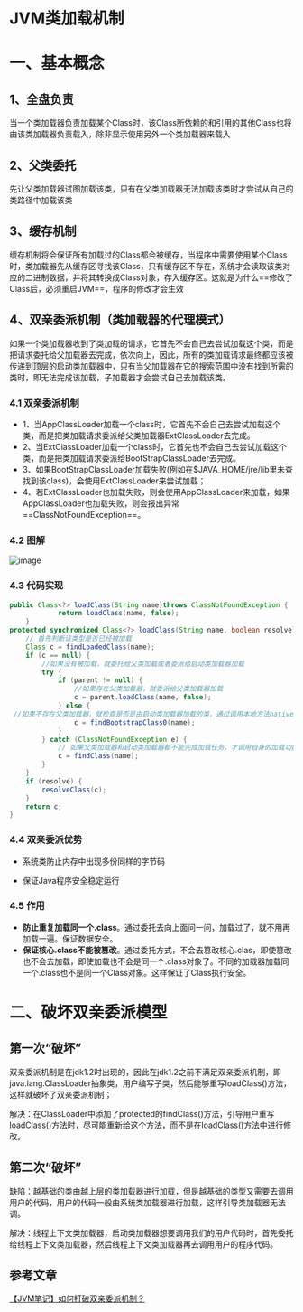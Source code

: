 # JVM类加载机制

# 一、基本概念
## 1、全盘负责
当一个类加载器负责加载某个Class时，该Class所依赖的和引用的其他Class也将由该类加载器负责载入，除非显示使用另外一个类加载器来载入
## 2、父类委托
先让父类加载器试图加载该类，只有在父类加载器无法加载该类时才尝试从自己的类路径中加载该类
## 3、缓存机制
缓存机制将会保证所有加载过的Class都会被缓存，当程序中需要使用某个Class时，类加载器先从缓存区寻找该Class，只有缓存区不存在，系统才会读取该类对应的二进制数据，并将其转换成Class对象，存入缓存区。这就是为什么==修改了Class后，必须重启JVM==，程序的修改才会生效
## 4、双亲委派机制（类加载器的代理模式）
如果一个类加载器收到了类加载的请求，它首先不会自己去尝试加载这个类，而是把请求委托给父加载器去完成，依次向上，因此，所有的类加载请求最终都应该被传递到顶层的启动类加载器中，只有当父加载器在它的搜索范围中没有找到所需的类时，即无法完成该加载，子加载器才会尝试自己去加载该类。
### 4.1   双亲委派机制
- 1、当AppClassLoader加载一个class时，它首先不会自己去尝试加载这个类，而是把类加载请求委派给父类加载器ExtClassLoader去完成。
- 2、当ExtClassLoader加载一个class时，它首先也不会自己去尝试加载这个类，而是把类加载请求委派给BootStrapClassLoader去完成。
- 3、如果BootStrapClassLoader加载失败(例如在$JAVA_HOME/jre/lib里未查找到该class)，会使用ExtClassLoader来尝试加载；
- 4、若ExtClassLoader也加载失败，则会使用AppClassLoader来加载，如果AppClassLoader也加载失败，则会报出异常==ClassNotFoundException==。
### 4.2   图解
![image](https://gitee.com/BlacksJack/picture-bed/raw/master/img/20200910165251.png)

### 4.3   代码实现

```java
public Class<?> loadClass(String name)throws ClassNotFoundException {
            return loadClass(name, false);
    }
protected synchronized Class<?> loadClass(String name, boolean resolve)throws ClassNotFoundException {
    // 首先判断该类型是否已经被加载
    Class c = findLoadedClass(name);
    if (c == null) {
        //如果没有被加载，就委托给父类加载或者委派给启动类加载器加载
        try {
            if (parent != null) {
                //如果存在父类加载器，就委派给父类加载器加载
                c = parent.loadClass(name, false);
            } else {
 //如果不存在父类加载器，就检查是否是由启动类加载器加载的类，通过调用本地方法native Class findBootstrapClass(String name)
                c = findBootstrapClass0(name);
            }
        } catch (ClassNotFoundException e) {
            // 如果父类加载器和启动类加载器都不能完成加载任务，才调用自身的加载功能
            c = findClass(name);
        }
    }
    if (resolve) {
        resolveClass(c);
    }
    return c;
}
```
### 4.4  双亲委派优势

- 系统类防止内存中出现多份同样的字节码

- 保证Java程序安全稳定运行


### 4.5  作用

- **防止重复加载同一个.class**。通过委托去向上面问一问，加载过了，就不用再加载一遍。保证数据安全。
- **保证核心.class不能被篡改**。通过委托方式，不会去篡改核心.clas，即使篡改也不会去加载，即使加载也不会是同一个.class对象了。不同的加载器加载同一个.class也不是同一个Class对象。这样保证了Class执行安全。





# 二、破坏双亲委派模型 

##  第一次“破坏” 

 双亲委派机制是在jdk1.2时出现的，因此在jdk1.2之前不满足双亲委派机制，即java.lang.ClassLoader抽象类，用户编写子类，然后能够重写loadClass()方法，这样就破坏了双亲委派机制； 

 解决：在ClassLoader中添加了protected的findClass()方法，引导用户重写loadClass()方法时，尽可能重新给这个方法，而不是在loadClass()方法中进行修改。 

##  第二次“破坏” 

 缺陷：越基础的类由越上层的类加载器进行加载，但是越基础的类型又需要去调用用户的代码，用户的代码一般由系统类加载器进行加载，这样引导类加载器无法调。 

 解决：线程上下文类加载器，启动类加载器想要调用我们的用户代码时，首先委托给线程上下文类加载器，然后线程上下文类加载器再去调用用户的程序代码。





## 参考文章

[【JVM笔记】如何打破双亲委派机制？](https://blog.csdn.net/cy973071263/article/details/104129163)















